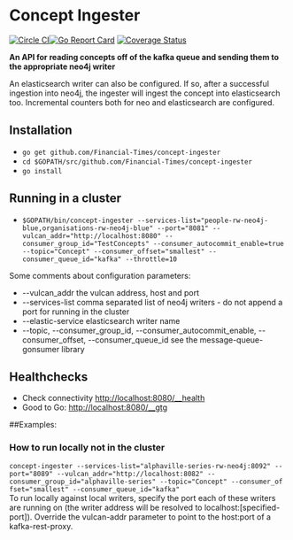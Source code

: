 # Concept Ingester

[![Circle CI](https://circleci.com/gh/Financial-Times/concept-ingester.svg?style=shield)](https://circleci.com/gh/Financial-Times/concept-ingester)[![Go Report Card](https://goreportcard.com/badge/github.com/Financial-Times/concept-ingester)](https://goreportcard.com/report/github.com/Financial-Times/concept-ingester) [![Coverage Status](https://coveralls.io/repos/github/Financial-Times/concept-ingester/badge.svg)](https://coveralls.io/github/Financial-Times/concept-ingester)

__An API for reading concepts off of the kafka queue and sending them to the appropriate neo4j writer__

An elasticsearch writer can also be configured. If so, after a successful ingestion into neo4j, the ingester will ingest the concept into elasticsearch too.
Incremental counters both for neo and elasticsearch are configured.

## Installation

* `go get github.com/Financial-Times/concept-ingester`
* `cd $GOPATH/src/github.com/Financial-Times/concept-ingester`
* `go install`

## Running in a cluster
* `$GOPATH/bin/concept-ingester --services-list="people-rw-neo4j-blue,organisations-rw-neo4j-blue" --port="8081" --vulcan_addr="http://localhost:8080" --consumer_group_id="TestConcepts" --consumer_autocommit_enable=true --topic="Concept" --consumer_offset="smallest" --consumer_queue_id="kafka" --throttle=10`

Some comments about configuration parameters:  
* --vulcan_addr     the vulcan address, host and port
* --services-list   comma separated list of neo4j writers - do not append a port for running in the cluster
* --elastic-service elasticsearch writer name
* --topic, --consumer_group_id, --consumer_autocommit_enable, --consumer_offset, --consumer_queue_id see the message-queue-gonsumer library  

## Healthchecks
* Check connectivity [http://localhost:8080/__health](http://localhost:8080/__health)
* Good to Go: [http://localhost:8080/__gtg](http://localhost:8080/__gtg)

##Examples:
### How to run locally not in the cluster
`concept-ingester --services-list="alphaville-series-rw-neo4j:8092" --port="8089" --vulcan_addr="http://localhost:8082" --consumer_group_id="alphaville-series" --topic="Concept" --consumer_of fset="smallest" --consumer_queue_id="kafka"
`  
To run locally against local writers, specify the port each of these writers are running on (the writer address will be resolved to localhost:[specified-port]). Override the vulcan-addr parameter to point to the host:port of a kafka-rest-proxy.
